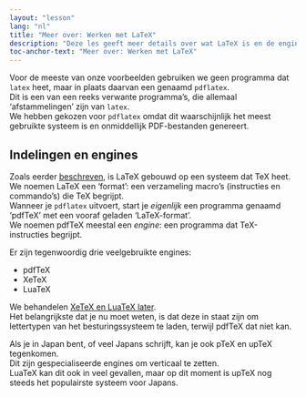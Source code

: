 ```yaml
---
layout: "lesson"
lang: "nl"
title: "Meer over: Werken met LaTeX"
description: "Deze les geeft meer details over wat LaTeX is en de engines waarmee het draait."
toc-anchor-text: "Meer over: Werken met LaTeX"
---
```


Voor de meeste van onze voorbeelden gebruiken we geen programma dat `latex` heet, maar in plaats daarvan een genaamd `pdflatex`.  
Dit is een van een reeks verwante programma’s, die allemaal ‘afstammelingen’ zijn van `latex`.  
We hebben gekozen voor `pdflatex` omdat dit waarschijnlijk het meest gebruikte systeem is en onmiddellijk PDF-bestanden genereert.

## Indelingen en engines

Zoals eerder [beschreven](more-01), is LaTeX gebouwd op een systeem dat TeX heet.  
We noemen LaTeX een ‘format’: een verzameling macro’s (instructies en commando’s) die TeX begrijpt.  
Wanneer je `pdflatex` uitvoert, start je _eigenlijk_ een programma genaamd ‘pdfTeX’ met een vooraf geladen ‘LaTeX-format’.  
We noemen pdfTeX meestal een _engine_: een programma dat TeX-instructies begrijpt.

Er zijn tegenwoordig drie veelgebruikte engines:

- pdfTeX  
- XeTeX  
- LuaTeX

We behandelen [XeTeX en LuaTeX later](lesson-14).  
Het belangrijkste dat je nu moet weten, is dat deze in staat zijn om lettertypen van het besturingssysteem te laden, terwijl pdfTeX dat niet kan.

Als je in Japan bent, of veel Japans schrijft, kan je ook pTeX en upTeX tegenkomen.  
Dit zijn gespecialiseerde engines om verticaal te zetten.  
LuaTeX kan dit ook in veel gevallen, maar op dit moment is upTeX nog steeds het populairste systeem voor Japans.
